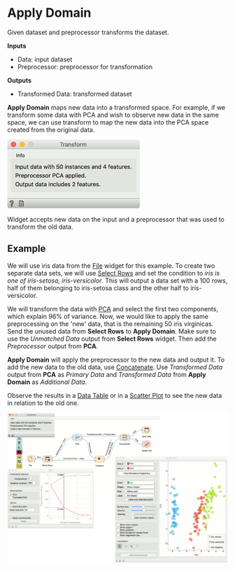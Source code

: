 Apply Domain
============

Given dataset and preprocessor transforms the dataset.

**Inputs**

- Data: input dataset
- Preprocessor: preprocessor for transformation

**Outputs**

- Transformed Data: transformed dataset

**Apply Domain** maps new data into a transformed space. For example, if we transform some data with PCA and wish to observe new data in the same space, we can use transform to map the new data into the PCA space created from the original data.

![](images/ApplyDomain.png)

Widget accepts new data on the input and a preprocessor that was used to transform the old data.

Example
-------

We will use iris data from the [File](../data/file.md) widget for this example. To create two separate data sets, we will use [Select Rows](../data/selectrows.md) and set the condition to *iris is one of iris-setosa, iris-versicolor*. This will output a data set with a 100 rows, half of them belonging to iris-setosa class and the other half to iris-versicolor.

We will transform the data with [PCA](../unsupervised/PCA.md) and select the first two components, which explain 96% of variance. Now, we would like to apply the same preprocessing on the 'new' data, that is the remaining 50 iris virginicas. Send the unused data from **Select Rows** to **Apply Domain**. Make sure to use the *Unmatched Data* output from **Select Rows** widget. Then add the *Preprocessor* output from **PCA**.

**Apply Domain** will apply the preprocessor to the new data and output it. To add the new data to the old data, use [Concatenate](../data/concatenate.md). Use *Transformed Data* output from **PCA** as *Primary Data* and *Transformed Data* from **Apply Domain** as *Additional Data*.

Observe the results in a [Data Table](../data/datatable.md) or in a [Scatter Plot](../visualize/scatterplot.md) to see the new data in relation to the old one.

![](images/ApplyDomain-Example.png)
